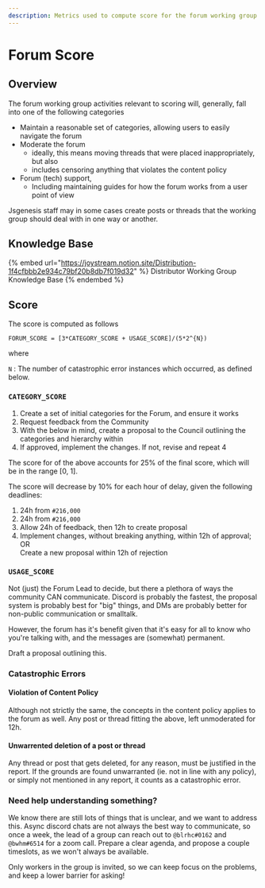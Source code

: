 ```yaml
---
description: Metrics used to compute score for the forum working group.
---
```


# Forum Score

## Overview

The forum working group activities relevant to scoring will, generally, fall into one of the following categories

* Maintain a reasonable set of categories, allowing users to easily navigate the forum
* Moderate the forum
  * ideally, this means moving threads that were placed inappropriately, but also
  * includes censoring anything that violates the content policy
* Forum (tech) support,
  * Including maintaining guides for how the forum works from a user point of view

Jsgenesis staff may in some cases create posts or threads that the working group should deal with in one way or another.

## Knowledge Base

{% embed url="https://joystream.notion.site/Distribution-1f4cfbbb2e934c79bf20b8db7f019d32" %}
Distributor Working Group Knowledge Base
{% endembed %}

## Score

The score is computed as follows

```
FORUM_SCORE = [3*CATEGORY_SCORE + USAGE_SCORE]/(5*2^{N})
```

where

`N` : The number of catastrophic error instances which occurred, as defined below.

### `CATEGORY_SCORE`

1. Create a set of initial categories for the Forum, and ensure it works
2. Request feedback from the Community
3. With the below in mind, create a proposal to the Council outlining the categories and hierarchy within
4. If approved, implement the changes. If not, revise and repeat 4

The score for of the above accounts for 25% of the final score, which will be in the range \[0, 1].

The score will decrease by 10% for each hour of delay, given the following deadlines:

1. 24h from `#216,000`
2. 24h from `#216,000`
3. Allow 24h of feedback, then 12h to create proposal
4. Implement changes, without breaking anything, within 12h of approval; OR\
   Create a new proposal within 12h of rejection

### `USAGE_SCORE`

Not (just) the Forum Lead to decide, but there a plethora of ways the community CAN communicate. Discord is probably the fastest, the proposal system is probably best for "big" things, and DMs are probably better for non-public communication or smalltalk.

However, the forum has it's benefit given that it's easy for all to know who you're talking with, and the messages are (somewhat) permanent.

Draft a proposal outlining this.

### Catastrophic Errors

#### **Violation of Content Policy**

Although not strictly the same, the concepts in the content policy applies to the forum as well. Any post or thread fitting the above, left unmoderated for 12h.

#### **Unwarrented deletion of a post or thread**

Any thread or post that gets deleted, for any reason, must be justified in the report. If the grounds are found unwarranted (ie. not in line with any policy), or simply not mentioned in any report, it counts as a catastrophic error.

### Need help understanding something?

We know there are still lots of things that is unclear, and we want to address this. Async discord chats are not always the best way to communicate, so once a week, the lead of a group can reach out to `@blrhc#0162` and `@bwhm#6514` for a zoom call. Prepare a clear agenda, and propose a couple timeslots, as we won't always be available.

Only workers in the group is invited, so we can keep focus on the problems, and keep a lower barrier for asking!
